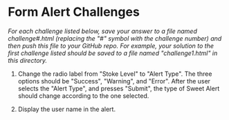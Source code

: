 # Form Alert Challenges

_For each challenge listed below, save your answer to a file named challenge#.html (replacing the
"#" symbol with the challenge number) and then push this file to your GitHub repo. For example, your
solution to the first challenge listed should be saved to a file named "challenge1.html" in this
directory._

1. Change the radio label from "Stoke Level" to "Alert Type". The three options should be "Success",
"Warning", and "Error". After the user selects the "Alert Type", and presses "Submit", the type of
Sweet Alert should change according to the one selected.

2. Display the user name in the alert.
